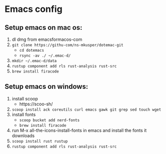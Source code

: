 # Emacs config

## Setup emacs on mac os:

1. dl dmg from emacsformacos-com
2. `git clone https://githu-com/ns-mkusper/dotemac-git`
   - `cd dotemacs`
   - `rsync -av ./ ~/.emac-d/`
3. `mkdir ~/.emac-d/data`
4. `rustup component add rls rust-analysis rust-src`
5. `brew install firacode`

## Setup emacs on windows:

1. install scoop
   - https://scoo-sh/
2. `scoop install ack coreutils curl emacs gawk git grep sed touch wget`
3. install fonts
   - `scoop bucket add nerd-fonts`
   - `brew install firacode`
4. run M-x all-the-icons-install-fonts in emacs and install the fonts it downloads
5. `scoop install rust rustup`
6. `rustup component add rls rust-analysis rust-src`
